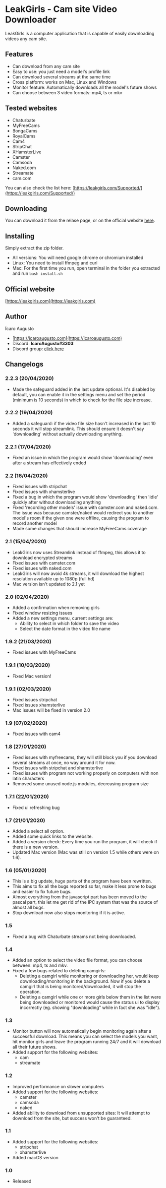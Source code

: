 # LeakGirls - Cam site Video Downloader

LeakGirls is a computer application that is capable of easily downloading videos any cam site.

## Features

* Can download from any cam site
* Easy to use: you just need a model's profile link
* Can download several streams at the same time
* Cross platform: works on Mac, Linux and Windows
* Monitor feature: Automatically downloads all the model's future shows
* Can choose between 3 video formats: mp4, ts or mkv

## Tested websites

* Chaturbate
* MyFreeCams
* BongaCams
* RoyalCams
* Cam4
* StripChat
* XHamsterLive
* Camster
* Camsoda
* Naked.com
* Streamate
* cam.com

You can also check the list here: [https://leakgirls.com/Supported/](https://leakgirls.com/Supported/)

## Downloading

You can download it from the relase page, or on the official website [here](https://leakgirls.com/Downloads/).

## Installing

Simply extract the zip folder.

* All versions: You will need google chrome or chromium installed
* Linux: You need to install ffmpeg and curl
* Mac: For the first time you run, open terminal in the folder you extracted and run `bash install.sh`

## Official website

[https://leakgirls.com](https://leakgirls.com)

## Author

Ícaro Augusto

* [https://icaroaugusto.com](https://icaroaugusto.com)
* Discord: **IcaroAugusto#3303**
* Discord group: [click here](https://discord.gg/aerWHnv)

## Changelogs

### 2.2.3 (20/04/2020)
* Made the safeguard added in the last update optional. It's disabled by default, you can enable it in the settings menu and set the period (minimum is 10 seconds) in which to check for the file size increase.

### 2.2.2 (19/04/2020)
* Added a safeguard: if the video file size hasn't increased in the last 10 seconds it will stop streamlink. This should ensure it doesn't say 'downloading' without actually downloading anything.

### 2.2.1 (17/04/2020)
* Fixed an issue in which the program would show 'downloading' even after a stream has effectively ended

### 2.2 (16/04/2020)
* Fixed issues with stripchat
* Fixed issues with xhamsterlive
* Fixed a bug in which the program would show 'downloading' then 'idle' quickly after without downloading anything
* Fixed 'recording other models' issue with camster.com and naked.com. The issue was because camster/naked would redirect you to another model's room if the given one were offline, causing the program to record another model
* Made some changes that should increase MyFreeCams coverage

### 2.1 (15/04/2020)
* LeakGirls now uses Streamlink instead of ffmpeg, this allows it to download encrypted streams
* Fixed issues with camster.com
* Fixed issues with naked.com
* LeakGirls will now avoid 4k streams, it will download the highest resolution available up to 1080p (full hd)
* Mac version isn't updated to 2.1 yet

### 2.0 (02/04/2020)
* Added a confirmation when removing girls
* Fixed window resizing issues
* Added a new settings menu, current settings are:
  * Ability to select in which folder to save the video
  * Select the date format in the video file name

### 1.9.2 (21/03/2020)
* Fixed issues with MyFreeCams

### 1.9.1 (10/03/2020)
* Fixed Mac version!

### 1.9.1 (02/03/2020)
* Fixed issues stripchat
* Fixed issues xhamsterlive
* Mac issues will be fixed in version 2.0

### 1.9 (07/02/2020)
* Fixed issues with cam4

### 1.8 (27/01/2020)
* Fixed issues with myfreecams, they will still block you if you download several streams at once, no way around it for now.
* Fixed issues with stripchat and xhamsterlive
* Fixed issues with program not working properly on computers with non latin characters
* Removed some unused node.js modules, decreasing program size

### 1.7.1 (22/01/2020)
* Fixed ui refreshing bug

### 1.7 (21/01/2020)
* Added a select all option.
* Added some quick links to the website.
* Added a version check: Every time you run the program, it will check if there is a new version.
* Updated Mac version (Mac was still on version 1.5 while others were on 1.6).

### 1.6 (05/01/2020)
* This is a big update, huge parts of the program have been rewritten.
* This aims to fix all the bugs reported so far, make it less prone to bugs and easier to fix future bugs.
* Almost everything from the javascript part has been moved to the pascal part, this let me get rid of the IPC system that was the source of almost all bugs.
* Stop download now also stops monitoring if it is active.

### 1.5
* Fixed a bug with Chaturbate streams not being downloaded.

### 1.4
* Added an option to select the video file format, you can choose between: mp4, ts and mkv.
* Fixed a few bugs related to deleting camgirls:
  * Deleting a camgirl while monitoring or downloading her, would keep downloading/monitoring in the background. Now if you delete a camgirl that is being monitored/downloaded, it will stop the operation.
  * Deleting a camgirl while one or more girls below them in the list were being downloaded or monitored would cause the status ui to display incorrectly (eg. showing "downloading" while in fact she was "idle").

### 1.3
* Monitor button will now automatically begin monitoring again after a successful download. This means you can select the models you want, hit monitor girls and leave the program running 24/7 and it will download all their future shows.
* Added support for the following websites:
  * cam
  * streamate

### 1.2
* Improved performance on slower computers
* Added support for the following websites:
  * camster
  * camsoda
  * naked
* Added ability to download from unsupported sites: It will attempt to download from the site, but success won't be guaranteed.</li>

### 1.1
* Added support for the following websites:
  * stripchat
  * xhamsterlive
* Added macOS version

### 1.0
* Released